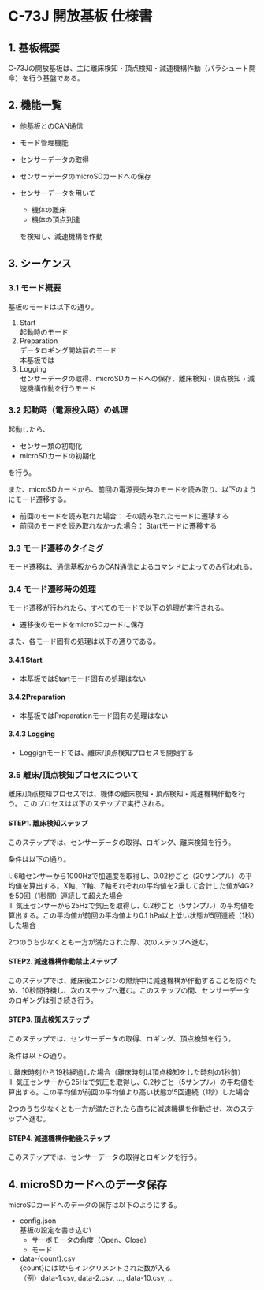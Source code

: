 # C-73J 開放基板 仕様書

## 1. 基板概要

C-73Jの開放基板は、主に離床検知・頂点検知・減速機構作動（パラシュート開傘）を行う基盤である。

## 2. 機能一覧

- 他基板とのCAN通信
- モード管理機能
- センサーデータの取得
- センサーデータのmicroSDカードへの保存
- センサーデータを用いて
  - 機体の離床
  - 機体の頂点到達

  を検知し、減速機構を作動

## 3. シーケンス

### 3.1 モード概要

基板のモードは以下の通り。

1. Start\
  起動時のモード
2. Preparation\
  データロギング開始前のモード\
  本基板では
3. Logging\
  センサーデータの取得、microSDカードへの保存、離床検知・頂点検知・減速機構作動を行うモード

### 3.2 起動時（電源投入時）の処理

起動したら、

- センサー類の初期化
- microSDカードの初期化

を行う。

また、microSDカードから、前回の電源喪失時のモードを読み取り、以下のようにモード遷移する。

- 前回のモードを読み取れた場合：
  その読み取れたモードに遷移する
- 前回のモードを読み取れなかった場合：
  Startモードに遷移する

### 3.3 モード遷移のタイミグ

モード遷移は、通信基板からのCAN通信によるコマンドによってのみ行われる。

### 3.4 モード遷移時の処理

モード遷移が行われたら、すべてのモードで以下の処理が実行される。

- 遷移後のモードをmicroSDカードに保存

また、各モード固有の処理は以下の通りである。

#### 3.4.1 Start

- 本基板ではStartモード固有の処理はない

#### 3.4.2Preparation

- 本基板ではPreparationモード固有の処理はない

#### 3.4.3 Logging

- Loggignモードでは、離床/頂点検知プロセスを開始する

### 3.5 離床/頂点検知プロセスについて

離床/頂点検知プロセスでは、機体の離床検知・頂点検知・減速機構作動を行う。
このプロセスは以下のステップで実行される。

#### STEP1. 離床検知ステップ

このステップでは、センサーデータの取得、ロギング、離床検知を行う。

条件は以下の通り。

I. 6軸センサーから1000Hzで加速度を取得し、0.02秒ごと（20サンプル）の平均値を算出する。X軸、Y軸、Z軸それぞれの平均値を2乗して合計した値が4G2を50回（1秒間）連続して超えた場合\
II. 気圧センサーから25Hzで気圧を取得し、0.2秒ごと（5サンプル）の平均値を算出する。この平均値が前回の平均値より0.1 hPa以上低い状態が5回連続（1秒）した場合

2つのうち少なくとも一方が満たされた際、次のステップへ進む。

#### STEP2. 減速機構作動禁止ステップ

このステップでは、離床後エンジンの燃焼中に減速機構が作動することを防ぐため、10秒間待機し、次のステップへ進む。このステップの間、センサーデータのロギングは引き続き行う。

#### STEP3. 頂点検知ステップ

このステップでは、センサーデータの取得、ロギング、頂点検知を行う。

条件は以下の通り。

I. 離床時刻から19秒経過した場合（離床時刻は頂点検知をした時刻の1秒前）\
II. 気圧センサーから25Hzで気圧を取得し、0.2秒ごと（5サンプル）の平均値を算出する。この平均値が前回の平均値より高い状態が5回連続（1秒）した場合

2つのうち少なくとも一方が満たされたら直ちに減速機構を作動させ、次のステップへ進む。

#### STEP4. 減速機構作動後ステップ

このステップでは、センサーデータの取得とロギングを行う。

## 4. microSDカードへのデータ保存

microSDカードへのデータの保存は以下のようにする。

- config.json\
  基板の設定を書き込む\
  - サーボモータの角度（Open、Close）
  - モード
- data-{count}.csv\
  {count}には1からインクリメントされた数が入る\
  （例）data-1.csv, data-2.csv, ..., data-10.csv, ...
  